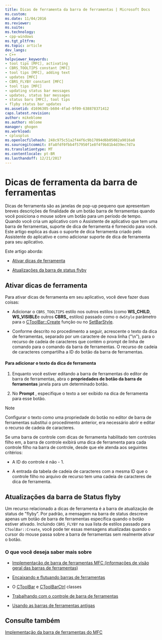 ```yaml
---
title: Dicas de ferramenta da barra de ferramentas | Microsoft Docs
ms.custom: 
ms.date: 11/04/2016
ms.reviewer: 
ms.suite: 
ms.technology:
- cpp-windows
ms.tgt_pltfrm: 
ms.topic: article
dev_langs:
- C++
helpviewer_keywords:
- tool tips [MFC], activating
- CBRS_TOOLTIPS constant [MFC]
- tool tips [MFC], adding text
- updates [MFC]
- CBRS_FLYBY constant [MFC]
- tool tips [MFC]
- updating status bar messages
- updates, status bar messages
- status bars [MFC], tool tips
- flyby status bar updates
ms.assetid: d1696305-b604-4fad-9f09-638878371412
caps.latest.revision: 
author: mikeblome
ms.author: mblome
manager: ghogen
ms.workload:
- cplusplus
ms.openlocfilehash: 248c975c51a2f44f6c9b17094d6b05082a9016a8
ms.sourcegitcommit: 8fa8fdf0fbb4f57950f1e8f4f9b81b4d39ec7d7a
ms.translationtype: MT
ms.contentlocale: pt-BR
ms.lasthandoff: 12/21/2017
---
```

# <a name="toolbar-tool-tips"></a>Dicas de ferramenta da barra de ferramentas
Dicas de ferramenta são as janelas de pop-up pequeno que apresentam breves descrições de finalidade de um botão barra de ferramentas quando você posiciona o mouse sobre um botão para um período de tempo. Quando você cria um aplicativo com o Assistente de aplicativo que tem uma barra de ferramentas, suporte de dica de ferramenta é fornecido para você. Este artigo explica as duas o suporte de dica ferramenta criado pelo Assistente do aplicativo e como adicionar suporte de dica de ferramenta para seu aplicativo.  
  
 Este artigo aborda:  
  
-   [Ativar dicas de ferramenta](#_core_activating_tool_tips)  
  
-   [Atualizações da barra de status flyby](#_core_fly_by_status_bar_updates)  
  
##  <a name="_core_activating_tool_tips"></a>Ativar dicas de ferramenta  
 Para ativar dicas de ferramenta em seu aplicativo, você deve fazer duas coisas:  
  
-   Adicionar o `CBRS_TOOLTIPS` estilo nos outros estilos (como **WS_CHILD**, **WS_VISIBLE**e outros **CBRS_** estilos) passado como o `dwStyle` parâmetro para o [ CToolBar::Create](../mfc/reference/ctoolbar-class.md#create) função ou no [SetBarStyle](../mfc/reference/ccontrolbar-class.md#setbarstyle).  
  
-   Conforme descrito no procedimento a seguir, acrescente o texto da dica de ferramentas, separado por um caractere de nova linha ("\n"), para o recurso de cadeia de caracteres que contém o prompt de linha de comando para o comando da barra de ferramentas. O recurso de cadeia de caracteres compartilha a ID do botão da barra de ferramentas.  
  
#### <a name="to-add-the-tool-tip-text"></a>Para adicionar o texto da dica de ferramenta  
  
1.  Enquanto você estiver editando a barra de ferramentas do editor de barra de ferramentas, abra o **propriedades de botão da barra de ferramentas** janela para um determinado botão.  
  
2.  No **Prompt** , especifique o texto a ser exibido na dica de ferramenta para esse botão.  
  
> [!NOTE]
>  Configurar o texto como uma propriedade do botão no editor de barra de ferramentas substitui o procedimento anterior, era necessário abrir e editar o recurso de cadeia de caracteres.  
  
 Se uma barra de controle com dicas de ferramenta habilitado tem controles filho em, a barra de controle exibirá uma dica de ferramenta para cada controle filho na barra de controle, desde que ele atenda aos seguintes critérios:  
  
-   A ID do controle é não - 1.  
  
-   A entrada da tabela de cadeia de caracteres com a mesma ID que o controle filho no arquivo de recurso tem uma cadeia de caracteres de dica de ferramenta.  
  
##  <a name="_core_fly_by_status_bar_updates"></a>Atualizações da barra de Status flyby  
 Um recurso relacionado a dicas de ferramenta é a barra de atualização de status de "flyby". Por padrão, a mensagem na barra de status descreve apenas um botão de barra de ferramentas específica quando o botão estiver ativado. Incluindo `CBRS_FLYBY` na sua lista de estilos passado para `CToolBar::Create`, você pode ter essas mensagens atualizadas quando o cursor do mouse passa sobre a barra de ferramentas sem realmente ativar o botão.  
  
### <a name="what-do-you-want-to-know-more-about"></a>O que você deseja saber mais sobre  
  
-   [Implementação de barra de ferramentas MFC (informações de visão geral das barras de ferramentas)](../mfc/mfc-toolbar-implementation.md)  
  
-   [Encaixando e flutuando barras de ferramentas](../mfc/docking-and-floating-toolbars.md)  
  
-   O [CToolBar](../mfc/reference/ctoolbar-class.md) e [CToolBarCtrl](../mfc/reference/ctoolbarctrl-class.md) classes  
  
-   [Trabalhando com o controle de barra de ferramentas](../mfc/working-with-the-toolbar-control.md)  
  
-   [Usando as barras de ferramentas antigas](../mfc/using-your-old-toolbars.md)  
  
## <a name="see-also"></a>Consulte também  
 [Implementação da barra de ferramentas do MFC](../mfc/mfc-toolbar-implementation.md)

